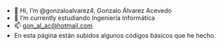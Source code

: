 - 👋 Hi, I’m @gonzaloalvarez4, Gonzalo Álvarez Acevedo
- 🌱 I’m currently estudiando Ingeniería Informática
- 📫  gon_al_ac@hotmail.com
- En esta página  están subidos algunos códigos básicos que he hecho.
<!---
gonzaloalvarez4/gonzaloalvarez4 is a ✨ special ✨ repository because its `README.md` (this file) appears on your GitHub profile.
You can click the Preview link to take a look at your changes.
--->
